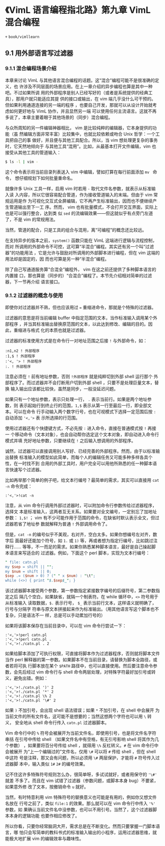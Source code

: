 # 《VimL 语言编程指北路》第九章 VimL 混合编程
`+` `book/vimllearn`

## 9.1 用外部语言写过滤器

### 9.1.1 混合编程场景介绍

本章来讨论 VimL 与其他语言混合编程的话题。这“混合”编程可能不是很准确的定义，也
许涉及不同层面的场景应用。在上一章介绍的异步编程也算是其中一种吧。不过如果所调
用的外部程序是别人已经写好的（或者是系统提供的经典工具），那用户就只能适应其提
供的接口或输出，在 vim 端几乎没什么可干预的。但如果利用通道连接的另一端的程序
，也要自己开发，那就可以从设计开始就考虑如何更好地与 VimL 协作，并且显然另一端
可以使用任何主流语言。这就不再多说了，本章主要着眼于其他场景的（同步）混合编程。

与众所周知的另一件编辑神器相比， vim 是比较纯粹的编辑器，它本身提供的功能（虽
然编辑方面非常丰富）比较集中，也就比较依赖或吻合 Unix 哲学：一个工具把自己的事
做好，并且便与其他工具配合。所以，当 vim 想处理更复杂的事务时，它天然地倾向于
与其他工具“混用”。比如，从最基本打开文件编辑，vim 也接受从其他工具的管道输入：

```bash
$ ls -l | vim -
```

这个命令表示将当前目录列表送入 vim 中编辑，譬如打算在每行前面添加 `mv ` 命令，
想仔细规划下如何批量重命名。

就像许多 Unix 工具一样，启用 vim 时若用 `-` 取代文件名参数，就表示从标准输入读
入内容，所以它很容易配合管道，作为接收管道输入的末端。但由于 vim 常规运用是作
为可视化交互式全屏编辑，它不再产生标准输出，因而也不便继续产生管道输出至下一工
序。然而， vim 也有批量模式，不会打开交互界面，实际上也是可以强行整合，达到类
似 `sed` 的流编辑效果——但这就似乎有点旁门左道了，不是 vim 的常规用法。

当然，管道的配合，只是工具的组合与混用，离“可编程”的概念还比较远。

在支持异步的版本之前，`system()` 函数只能在 VimL 这端进行逻辑与流程控制，而对
所调用的外部命令不可控，这可算“半混合”编程。其实还有另一个叫“过滤器”的功能用法
，它是允许与鼓励对所调用的外部脚本进行编程，但在 vim 这端的用法却是固定的，因
而也可算是另一种“半混合”编程。

除了自己写通道服务算“合混全”编程外， vim 在这之前还提供了多种脚本语言的内置接
口，那也算是（同步的）“合混合”编程了。本节先介绍相对简单的过滤器，下一节再介绍
语言接口。

### 9.1.2 过滤器的概念与使用

即使你对过滤器并不熟，但也应该用过 `=` 重缩进命令，那就是个特殊的过滤器。

过滤器的意思是将当前编辑 buffer 中指定范围的文本，当作标准输入调用某个外部程序
，并当其标准输出替换原范围的文本，以此达到修改、编辑的目的。因此，重缩进与格式
化的本质也就是过滤器。

过滤器的标准使用方式是在命令行一对地址范围之后接 `!` 与外部命令，如：

```vim
:n1,n2 ! 外部程序
:1,$ ! 外部程序
:'<, '> ! 外部程序
:. ! 外部程序
```

注意必须在 `!` 前有地址参数，否则 `!外部程序` 就是纯粹切到外部 shell 运行那个
外部程序了。而过滤器并不会打断用户切到外部 shell ，只要不是处理巨量文本，替换
输入输出应该都比较快，虽然是同步，一般没延迟问题。

如果只有一个地址参数，表示只处理一行， `.` 表示当前行。如果是两个地址参数，则
表示起始行到终止行的范围，`1,$` 表示从第一行至最后一行，即全部文本。可以在命令
行手动输入两个数字行号，也在可视模式下选择一定范围后按 `:` 自动添加 `'<,'>` 表
示所选择的行范围。

使用过滤器还有个快捷键方式，不必先按 `:` 进入命令，直接在普通模式按 `!` 再接一
个移动命令（文本对象），也会自动帮你选定这个文本对象，即自动进入命令行模式并填
充好地址参数，只要继续在 `!` 之后输入想调用的外部程序。

诚然，过滤器可以直接调用别人写好、已经完善的外部程序。然而，由于以标准输出替换
标准输入的模型如此简单，而每个人的编辑任务又可能多种多样各具个性，在一时找不到
合用的外部工具时，用户完全可以用他所熟悉的任一种脚本语言快速写个过滤器。

比如再举那个简单的例子吧，给文本行编号？最简单的需求，其实可以直接用 `cat -n`
命令完成：

```vim
:'<,'>!cat -n
```

注意，从 vim 命令行调用外部过滤器时，可以附加命令行参数传给过滤器程序，选择文
本是标准输入，这两者互无关系。如果要对全文编号，一定别忘了加地址参数： `1,$!`
； vim 有不少可能作用于范围的命令，在缺省时默认表示全文，但过滤器若省了地址参
数就解释为普通 `!` 外部调用命令了。

但是，`cat -n` 的编号似乎不美观，右对齐，空白太多。如果你想编号左对齐，数字后
面最好还能加个符号，如 `1.` 或 `1)` 等，再或者想为指定行编号，比如跳过注释行……
等等，不一而足的需求。如果你熟悉某种脚本语言，最好是自己操起脚本语言来写适合的
过滤器。例如，下面这个 perl 脚本，实现为文本行编号：

```perl
" file: catn.pl
my $sep = shift || "";
my $num = shift || 0;
$sep .= ($num > 0) ? (" " x $num) : "\t";
while (<>) { print "$.$sep$_"; }
```

该过滤器脚本接受两个参数，第一参数指定紧接数字编号的后缀符号，第二参数指定之后
隔几个空白，如果缺省，就隔一个制表符。在 while 循环中，`<>` 符号用于从标准输入
读取数据，`$.` 表示行号， `$_` 表示当前行文本，这样语义就明确了，行号与分隔字
符串与原文本拼接起来作为标准输出。（用其他语言写这个脚本也不复杂，只是语法不一
样，总是可以手动累加行号的）

如果将该脚本保存在当前目录中，可以在 vim 命令行尝试一下：

```vim
:'<,'>!perl catn.pl
:'<,'>!perl catn.pl .
:'<,'>!./catn.pl . 2
```

如果给脚本添加了可执行权限，可直接将脚本作为过滤器程序，否则就将脚本文件当作
perl 解释器的第一参数。如果脚本不在当前目录，请替换为脚本全路径，或者若将可执
行脚本放在某个 `$PATH` 路径中，也可以直接使用。然后要注意命令参数，会先后经过
vim 命令行与 shell 命令两层处理，对特殊字符最好加引号或转义，避免出错。例如：

```vim
:'<,'>!./catn.pl ')' 2
:'<,'>!./catn.pl '*' 2
:'<,'>!./catn.pl \% 2
:'<,'>!./catn.pl '\#' 2
```

如果 `)` 不加引号，会出现 shell 语法错误；如果 `*` 不加引号，在 shell 中会展开
为当前文件的所有文件名，这可能不是想要的；当然这想两个字符也可以用 `\` 转义，
安全地从 shell 命令行传入 `catn.pl` 过滤器脚本。

Vim 命令行中的 `%` 符号会被展开为当前文件名，即使用引号，也是将文件名字符串括
在引号中传给 shell （如果文件名中有空格，有无引号影响 shell 将其作为几个参数）
，如果要将百分号传给 shell ，就得用 `\%` 反杠转义。`#` 在 vim 命令行中会被展开
为“上一个编辑过的”文件名，仅用 `\#` 可以将 `#` 传给 shell ，但在 shell 中这符
号是注释，那又会有问题，所以必须用 `\#` 两层保护，才能将 `#` 符号传入过滤器脚
本中，输入类似 `1#` `2#` 的编号效果。

记不住这许多特殊符号规则怎么办，很简单呀，多试试就好，或者用保守的 `'\#'` 就差
不多了。而且在 vim 试错了过滤器（参数问题，或脚本本身 bug）不要紧，如果意外修
改了文本，按撤销命令 `u` 就好。

当然，有时特意利用 vim 特殊符号的替换意义也可能是有用的，例如你又想文件名放在
行号之前了，类似 `file:1` 的效果。那么就可以在 vim 命令行中传入 `'%'` 参数，如
果确认当前文件名中没参数，也可以不用引号。当然了，这个过滤器脚本本身的逻辑功能
也要作相应修改了。

所以你看，只要你经常脑洞大开，需求总是在不断变化。然而只要掌握一门脚本语言，哪
怕只会写简单的教科书式的标准输入输出的小程序，运用过滤器思维，就能极大地扩展
vim 的编辑效率与趣味性。

